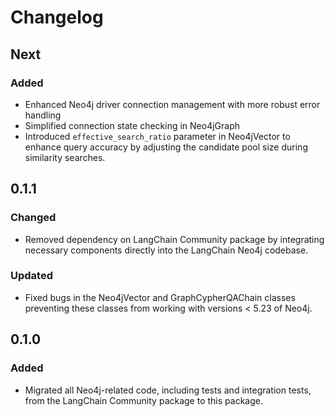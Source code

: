 # Changelog

## Next

### Added

- Enhanced Neo4j driver connection management with more robust error handling
- Simplified connection state checking in Neo4jGraph
- Introduced `effective_search_ratio` parameter in Neo4jVector to enhance query accuracy by adjusting the candidate pool size during similarity searches.

## 0.1.1

### Changed

- Removed dependency on LangChain Community package by integrating necessary components directly into the LangChain Neo4j codebase.

### Updated

- Fixed bugs in the Neo4jVector and GraphCypherQAChain classes preventing these classes from working with versions < 5.23 of Neo4j.

## 0.1.0

### Added

- Migrated all Neo4j-related code, including tests and integration tests, from the LangChain Community package to this package.
